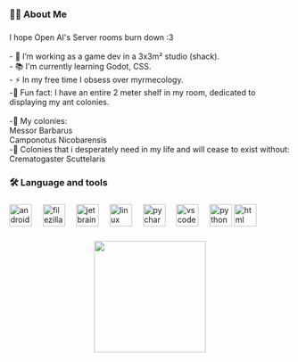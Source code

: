 

###

<h1 align="center"></h1>

###

<h3 align="left">👩‍💻  About Me</h3>

###

<p align="left">I hope Open AI's Server rooms burn down :3<br><br>- 🔭 I’m working as a game dev in a 3x3m² studio (shack).<br>- 📚 I'm currently learning Godot, CSS.<br>- ⚡ In my free time I obsess over myrmecology.<br>-👾 Fun fact: I have an entire 2 meter shelf in my room, dedicated to displaying my ant colonies.<br><br>-🐜 My colonies:<br>Messor Barbarus<br>Camponotus Nicobarensis<br>-🐜 Colonies that i desperately need in my life and will cease to exist without:<br>Crematogaster Scuttelaris</p>

###

<h3 align="left">🛠 Language and tools</h3>

###

<div align="left">
  <img src="https://cdn.jsdelivr.net/gh/devicons/devicon/icons/android/android-original.svg" height="40" alt="android logo"  />
  <img width="12" />
  <img src="https://cdn.jsdelivr.net/gh/devicons/devicon/icons/filezilla/filezilla-plain.svg" height="40" alt="filezilla logo"  />
  <img width="12" />
  <img src="https://cdn.jsdelivr.net/gh/devicons/devicon/icons/jetbrains/jetbrains-original.svg" height="40" alt="jetbrains logo"  />
  <img width="12" />
  <img src="https://cdn.jsdelivr.net/gh/devicons/devicon/icons/linux/linux-original.svg" height="40" alt="linux logo"  />
  <img width="12" />
  <img src="https://cdn.jsdelivr.net/gh/devicons/devicon/icons/pycharm/pycharm-original.svg" height="40" alt="pycharm logo"  />
  <img width="12" />
  <img src="https://cdn.jsdelivr.net/gh/devicons/devicon/icons/vscode/vscode-original.svg" height="40" alt="vscode logo"  />
  <img width="12" />
  <img src="https://cdn.jsdelivr.net/gh/devicons/devicon/icons/python/python-original.svg" height="40" alt="python logo"  />
  <img src="https://cdn.jsdelivr.net/gh/devicons/devicon/icons/python/html-original.svg" height="40" alt="html logo"  />
  <img width="12"  />
</div>




###

<div align="center">
  <img height="200" src="https://external-content.duckduckgo.com/iu/?u=https%3A%2F%2Fwww.videomeme.in%2Fwp-content%2Fuploads%2F2022%2F11%2FScreenshot_20221123-194309_Files-by-Google.jpg&f=1&nofb=1&ipt=7e3b4c3c0c64989cf95012e4569a378f165743d650ea7f515270a1d1c95c200d&ipo=images"  />
</div>
